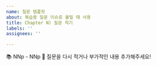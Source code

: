 ```yaml
---
name: 질문 템플릿
about: 복습용 질문 이슈로 올릴 때 사용
title: Chapter N) 질문 적기
labels: ''
assignees: ''

---
```


📚 NNp - NNp
📌 질문을 다시 적거나 부가적인 내용 추가해주세요!
